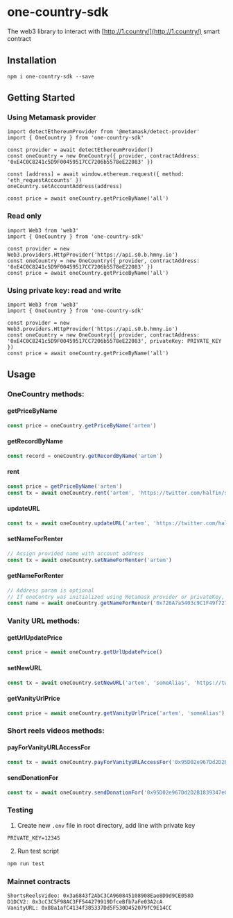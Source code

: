 # one-country-sdk

The web3 library to interact with [http://1.country/](http://1.country/) smart contract

## Installation
```shell
npm i one-country-sdk --save
```

## Getting Started
### Using Metamask provider
```shell
import detectEthereumProvider from '@metamask/detect-provider'
import { OneCountry } from 'one-country-sdk'

const provider = await detectEthereumProvider()
const oneCountry = new OneCountry({ provider, contractAddress: '0xE4C0C8241c5D9F00459517CC7206b5578eE22083' })

const [address] = await window.ethereum.request({ method: 'eth_requestAccounts' })
oneCountry.setAccountAddress(address)

const price = await oneCountry.getPriceByName('all')
```

### Read only
```shell
import Web3 from 'web3'
import { OneCountry } from 'one-country-sdk'

const provider = new Web3.providers.HttpProvider('https://api.s0.b.hmny.io')
const oneCountry = new OneCountry({ provider, contractAddress: '0xE4C0C8241c5D9F00459517CC7206b5578eE22083' })
const price = await oneCountry.getPriceByName('all')
```

### Using private key: read and write
```shell
import Web3 from 'web3'
import { OneCountry } from 'one-country-sdk'

const provider = new Web3.providers.HttpProvider('https://api.s0.b.hmny.io')
const oneCountry = new OneCountry({ provider, contractAddress: '0xE4C0C8241c5D9F00459517CC7206b5578eE22083', privateKey: PRIVATE_KEY })
const price = await oneCountry.getPriceByName('all')
```

## Usage

### OneCountry methods:
#### getPriceByName
```javascript
const price = oneCountry.getPriceByName('artem')
```

#### getRecordByName
```javascript
const record = oneCountry.getRecordByName('artem')
```

#### rent
```javascript
const price = getPriceByName('artem')
const tx = await oneCountry.rent('artem', 'https://twitter.com/halfin/status/1072874040', price)
```

#### updateURL
```javascript
const tx = await oneCountry.updateURL('artem', 'https://twitter.com/halfin/status/321214052')
```

#### setNameForRenter
```javascript
// Assign provided name with account address
const tx = await oneCountry.setNameForRenter('artem')
```

#### getNameForRenter
```javascript
// Address param is optional
// If oneContry was initialized using Metamask provider or privateKey, user account address will be used by default. 
const name = await oneCountry.getNameForRenter('0x726A7a5403c9C1F49f72789794358A2FfdacCA85')
```

### Vanity URL methods:
#### getUrlUpdatePrice
```javascript
const price = await oneCountry.getUrlUpdatePrice()
```

#### setNewURL
```javascript
const tx = await oneCountry.setNewURL('artem', 'someAlias', 'https://twitter.com', 1000000000000000000)
```

#### getVanityUrlPrice
```javascript
const price = await oneCountry.getVanityUrlPrice('artem', 'someAlias')
```

### Short reels videos methods:
#### payForVanityURLAccessFor
```javascript
const tx = await oneCountry.payForVanityURLAccessFor('0x95D02e967Dd2D2B1839347e0B84E59136b11A073', 'artem', 'someAlias', 1, 12345)
```

#### sendDonationFor
```javascript
const tx = await oneCountry.sendDonationFor('0x95D02e967Dd2D2B1839347e0B84E59136b11A073', 'artem', 'someAlias', 1)
```

### Testing
1) Create new `.env` file in root directory, add line with private key
```shell
PRIVATE_KEY=12345
```
2) Run test script
```javascript
npm run test
```

### Mainnet contracts
```
ShortsReelsVideo: 0x3a6843f2AbC3CA960845108908Eae8D9d9CE058D
D1DCV2: 0x3cC3C5F98AC3FF544279919DfceBfb7aFe03A2cA
VanityURL: 0x88a1afC4134f385337Dd5F530D452079fC9E14CC
```
